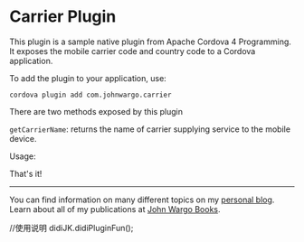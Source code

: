 Carrier Plugin
==============
This plugin is a sample native plugin from Apache Cordova 4 Programming. It exposes the mobile carrier code and country code to a Cordova application.

To add the plugin to your application, use:

	cordova plugin add com.johnwargo.carrier 

There are two methods exposed by this plugin

`getCarrierName`: returns the name of carrier supplying service to the mobile device.

Usage: 



That's it!

***

You can find information on many different topics on my [personal blog](http://www.johnwargo.com). Learn about all of my publications at [John Wargo Books](http://www.johnwargobooks.com). 


//使用说明
 didiJK.didiPluginFun();

